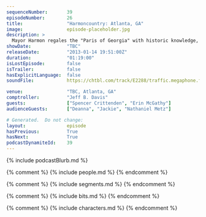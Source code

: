 ```yaml
---
sequenceNumber:       39
episodeNumber:        26
title:                "Harmoncountry: Atlanta, GA"
image:                episode-placeholder.jpg
description: >
  Mayor Harmon regales the "Paris of Georgia" with historic knowledge, general trivia and mad rapping science. Topics include his armpits and race.
showDate:             "TBC"
releaseDate:          "2013-01-14 19:51:00Z"
duration:             "01:19:00"
isLostEpisode:        false
isTrailer:            false
hasExplicitLanguage:  false
soundFile:            https://chtbl.com/track/E2288/traffic.megaphone.fm/STA6937998010.mp3?updated=1554327206

venue:                "TBC, Atlanta, GA"
comptroller:          "Jeff B. Davis"
guests:               ["Spencer Crittenden", "Erin McGathy"]
audienceGuests:       ["Deanna", "Jackie", "Nathaniel Metz"]

# Generated.  Do not change:
layout:               episode
hasPrevious:          True
hasNext:              True
podcastDynamiteId:    39
---
```


{% include podcastBlurb.md %}

{% comment %}
{% include people.md %}
{% endcomment %}

{% comment %}
{% include segments.md %}
{% endcomment %}

{% comment %}
{% include bits.md %}
{% endcomment %}

{% comment %}
{% include characters.md %}
{% endcomment %}
